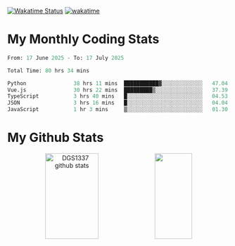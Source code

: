 [![Wakatime Status](https://github.com/noopurphalak/noopurphalak/workflows/wakatime-status-update/badge.svg)](https://github.com/noopurphalak/noopurphalak/actions/workflows/main.yml)
[![wakatime](https://wakatime.com/badge/user/80ace140-ef40-4fdd-b8ed-f3be3d2e1aea.svg)](https://wakatime.com/@80ace140-ef40-4fdd-b8ed-f3be3d2e1aea)

# My Monthly Coding Stats

<!--START_SECTION:waka-->

```python
From: 17 June 2025 - To: 17 July 2025

Total Time: 80 hrs 34 mins

Python               38 hrs 11 mins  ███████████▓░░░░░░░░░░░░░   47.04 %
Vue.js               30 hrs 22 mins  █████████▒░░░░░░░░░░░░░░░   37.39 %
TypeScript           3 hrs 40 mins   █░░░░░░░░░░░░░░░░░░░░░░░░   04.53 %
JSON                 3 hrs 16 mins   █░░░░░░░░░░░░░░░░░░░░░░░░   04.04 %
JavaScript           1 hr 3 mins     ▒░░░░░░░░░░░░░░░░░░░░░░░░   01.30 %
```

<!--END_SECTION:waka-->

# My Github Stats
<div style="text-align: center;">
  <img width="49%" height="195px" src="https://github-readme-stats-sigma-five.vercel.app/api?username=noopurphalak&show_icons=true&count_private=true&hide_border=true&title_color=00FFFF&icon_color=00FFFF&text_color=00FFFF&bg_color=0d1117" alt="DGS1337 github stats" />
  <img width="41%" height="195px" src="https://github-readme-stats-sigma-five.vercel.app/api/top-langs/?username=noopurphalak&layout=compact&hide_border=true&title_color=00FFFF&text_color=00FFFF&bg_color=0d1117" />
</div>
